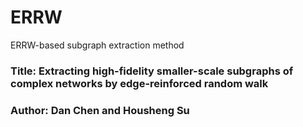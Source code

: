 # ERRW
ERRW-based subgraph extraction method

### Title: Extracting high-fidelity smaller-scale subgraphs of complex networks by edge-reinforced random walk
### Author: Dan Chen and Housheng Su
